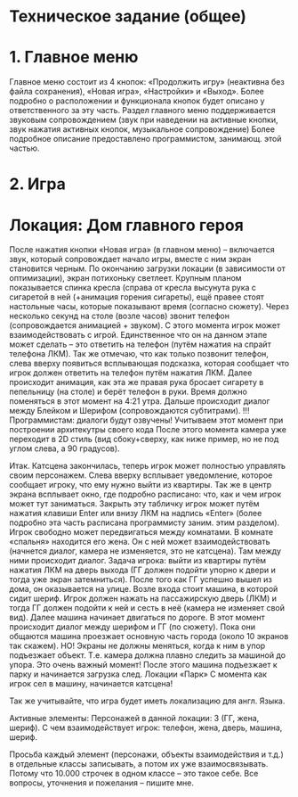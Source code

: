 # Техническое задание (общее)
# 1.	Главное меню
Главное меню состоит из 4 кнопок: «Продолжить игру» (неактивна без файла сохранения), «Новая игра», «Настройки» и «Выход». Более подробно о расположении и функционала кнопок будет описано у ответственного за эту часть.
Раздел главного меню поддерживается звуковым сопровождением (звук при наведении на активные кнопки, звук нажатия активных кнопок, музыкальное сопровождение)
Более подробное описание предоставлено программистом, занимающ. этой частью.
# 2.	Игра
 # Локация: Дом главного героя
После нажатия кнопки «Новая игра» (в главном меню) – включается звук, который сопровождает начало игры, вместе с ним экран становится черным. По окончанию загрузки локации (в зависимости от оптимизации), экран потихоньку светлеет. Крупным планом показывается спинка кресла (справа  от кресла высунута рука с сигаретой в ней (+анимация горения сигареты), ещё правее стоят настольные часы, которые показывают время (согласно сюжету). Через несколько секунд на столе (возле часов) звонит телефон (сопровождается анимацией + звуком). С этого момента игрок может взаимодействовать с игрой. Единственное что он на данном этапе может сделать – это ответить на телефон (путём нажатия на спрайт телефона ЛКМ). Так же отмечаю, что как только позвонит телефон, слева вверху появиться всплывающая подсказка, которая сообщает что игрок должен ответить на телефон путём нажатия ЛКМ. 
Далее происходит анимация, как эта же правая рука бросает сигарету в пепельницу (на столе) и берёт телефон в руки. Время должно поменяться в этот момент на 4:21 утра. Дальше происходит диалог между Блейком и Шерифом (сопровождаются субтитрами).
!!! Программистам: диалоги будут озвучены! Учитываем этот момент при построении архитекутры своего кода
После этого момента камера уже переходит в 2D стиль (вид сбоку+сверху, как ниже пример, но не под углом слева, а 90 градусов).
 
Итак. Катсцена закончилась, теперь игрок может полностью управлять своим персонажем. Слева вверху всплывает уведомление, которое сообщает игроку, что ему нужно выйти из квартиры. Так же в центр экрана всплывает окно, где подробно расписано: что, как и чем игрок может тут заниматься. Закрыть эту табличку игрок может путём нажатия клавиши Enter или внизу ЛКМ на надпись «Enter» (более подробно эта часть расписана программисту заним. этим разделом).
Игрок свободно может передвигаться между комнатами. В комнате «спальня» находится его жена. Он с ней может взаимодействовать (начнется диалог, камера не изменяется, это не катсцена). Там между ними происходит диалог. Задача игрока: выйти из квартиры путём нажатия ЛКМ на дверь выхода (ГГ должен подойти упорно к двери и тогда уже экран затемниться). После того как ГГ успешно вышел из дома, он оказывается на улице. Возле входа стоит машина, в которой сидит шериф. Игрок должен нажать на пассажирскую дверь (ЛКМ) и тогда ГГ должен подойти к ней и сесть в неё (камера не изменяет свой вид).
Далее машина начинает двигаться по дороге. В этот момент происходит диалог между шерифом и ГГ (по сюжету). Пока они общаются машина проезжает основную часть города (около 10 экранов так скажем). НО! Экраны не должны меняться, когда к ним в упор подъезжает объект. Т.е. камера должна плавно следить за машиной до упора. Это очень важный момент! После этого машина подъезжает к парку и начинается загрузка след. Локации «Парк»
С момента как игрок сел в машину, начинается катсцена!

Так же учитывайте, что игра будет иметь локализацию для англ. Языка.

Активные элементы:
Персонажей в данной локации: 3 (ГГ, жена, шериф).
С чем взаимодействует игрок: телефон, жена, дверь, машина, шериф.

Просьба каждый элемент (персонажи, объекты взаимодействия и т.д.) в отдельные классы записывать, а потом их уже взаимосвязывать. Потому что 10.000 строчек в одном классе – это такое себе. Все вопросы, уточнения и пожелания – пишите мне.
